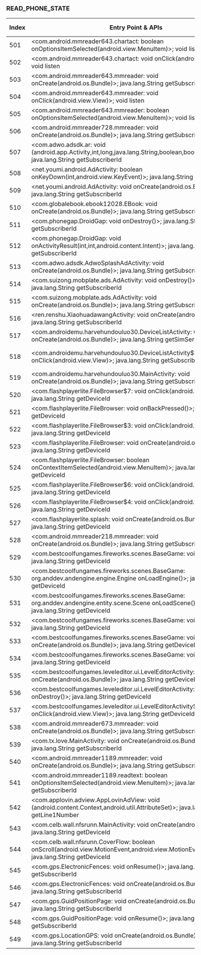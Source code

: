 ### READ_PHONE_STATE
| Index | Entry Point & APIs | Screen shot | Resource id | Label |
| ------------- | ------------- | ------------- |-------------|-------------|
| 501 | <com.android.mmreader643.chartact: boolean onOptionsItemSelected(android.view.MenuItem)>; void listen | ![](D:\COSMOS\output\py\Drebin\VirusShare_Android_20130506\VirusShare_13276f57a0f0f5959a115c29b00a2730\com.android.mmreader643.chartact.png) |  | |
| 502 | <com.android.mmreader643.chartact: void onClick(android.view.View)>; void listen | ![](D:\COSMOS\output\py\Drebin\VirusShare_Android_20130506\VirusShare_13276f57a0f0f5959a115c29b00a2730\com.android.mmreader643.chartact.png) |  | |
| 503 | <com.android.mmreader643.mmreader: void onCreate(android.os.Bundle)>; java.lang.String getSubscriberId | ![](D:\COSMOS\output\py\Drebin\VirusShare_Android_20130506\VirusShare_13276f57a0f0f5959a115c29b00a2730\com.android.mmreader643.mmreader.png) |  | |
| 504 | <com.android.mmreader643.mmreader: void onClick(android.view.View)>; void listen | ![](D:\COSMOS\output\py\Drebin\VirusShare_Android_20130506\VirusShare_13276f57a0f0f5959a115c29b00a2730\com.android.mmreader643.mmreader.png) |  | |
| 505 | <com.android.mmreader643.mmreader: boolean onOptionsItemSelected(android.view.MenuItem)>; void listen | ![](D:\COSMOS\output\py\Drebin\VirusShare_Android_20130506\VirusShare_13276f57a0f0f5959a115c29b00a2730\com.android.mmreader643.mmreader.png) |  | |
| 506 | <com.android.mmreader728.mmreader: void onCreate(android.os.Bundle)>; java.lang.String getSubscriberId | ![](D:\COSMOS\output\py\Drebin\VirusShare_Android_20130506\VirusShare_1357de925dc492648dfadaab2f06db9a\com.android.mmreader728.mmreader.png) |  | |
| 507 | <com.adwo.adsdk.ar: void <init>(android.app.Activity,int,long,java.lang.String,boolean,boolean,boolean)>; java.lang.String getSubscriberId | ![](D:\COSMOS\output\py\Drebin\VirusShare_Android_20130506\VirusShare_2c7ca6cb555e9cfbb482281874695341\com.adwo.adsdk.AdwoAdBrowserActivity.png) |  | |
| 508 | <net.youmi.android.AdActivity: boolean onKeyDown(int,android.view.KeyEvent)>; java.lang.String getSubscriberId | ![](D:\COSMOS\output\py\Drebin\VirusShare_Android_20130506\VirusShare_fad81626c3dc0d7af60d58b434c11d3d\net.youmi.android.AdActivity.png) |  | |
| 509 | <net.youmi.android.AdActivity: void onCreate(android.os.Bundle)>; java.lang.String getSubscriberId | ![](D:\COSMOS\output\py\Drebin\VirusShare_Android_20130506\VirusShare_fad81626c3dc0d7af60d58b434c11d3d\net.youmi.android.AdActivity.png) |  | |
| 510 | <com.globalebook.ebook12028.EBook: void onCreate(android.os.Bundle)>; java.lang.String getSubscriberId | ![](D:\COSMOS\output\py\Drebin\VirusShare_Android_20130506\VirusShare_138a7794dedb0c77728a69db5356e742\com.globalebook.ebook12028.EBook.png) |  | |
| 511 | <com.phonegap.DroidGap: void onDestroy()>; java.lang.String getSubscriberId | ![](D:\COSMOS\output\py\Drebin\VirusShare_Android_20130506\VirusShare_138a7794dedb0c77728a69db5356e742\com.phonegap.DroidGap.png) |  | |
| 512 | <com.phonegap.DroidGap: void onActivityResult(int,int,android.content.Intent)>; java.lang.String getSubscriberId | ![](D:\COSMOS\output\py\Drebin\VirusShare_Android_20130506\VirusShare_138a7794dedb0c77728a69db5356e742\com.phonegap.DroidGap.png) |  | |
| 513 | <com.adwo.adsdk.AdwoSplashAdActivity: void onCreate(android.os.Bundle)>; java.lang.String getSubscriberId | ![](D:\COSMOS\output\py\Drebin\VirusShare_Android_20130506\VirusShare_fdc770a89014a894efa22bb569c4e822\com.adwo.adsdk.AdwoSplashAdActivity.png) |  | |
| 514 | <com.suizong.mobplate.ads.AdActivity: void onDestroy()>; java.lang.String getSubscriberId | ![](D:\COSMOS\output\py\Drebin\VirusShare_Android_20130506\VirusShare_f721b221c50a308b8d4f64cbc76d2517\com.suizong.mobplate.ads.AdActivity.png) |  | |
| 515 | <com.suizong.mobplate.ads.AdActivity: void onCreate(android.os.Bundle)>; java.lang.String getSubscriberId | ![](D:\COSMOS\output\py\Drebin\VirusShare_Android_20130506\VirusShare_f721b221c50a308b8d4f64cbc76d2517\com.suizong.mobplate.ads.AdActivity.png) |  | |
| 516 | <ren.renshu.XiaohuadawangActivity: void onCreate(android.os.Bundle)>; java.lang.String getSubscriberId | ![](D:\COSMOS\output\py\Drebin\VirusShare_Android_20130506\VirusShare_1939a6cfb48d469d7730a166247ab32e\ren.renshu.XiaohuadawangActivity.png) |  | |
| 517 | <com.androidemu.harvehundouluo30.DeviceListActivity: void onCreate(android.os.Bundle)>; java.lang.String getSimSerialNumber | ![](D:\COSMOS\output\py\Drebin\VirusShare_Android_20130506\VirusShare_e8ad2308887c5a21c86e415bddbaf442\com.androidemu.harvehundouluo30.DeviceListActivity.png) |  | |
| 518 | <com.androidemu.harvehundouluo30.DeviceListActivity$3: void onClick(android.view.View)>; java.lang.String getSubscriberId | ![](D:\COSMOS\output\py\Drebin\VirusShare_Android_20130506\VirusShare_e8ad2308887c5a21c86e415bddbaf442\com.androidemu.harvehundouluo30.DeviceListActivity.png) | {'2131296260': <sensitive_component.SensitiveComponent.SensitiveView object at 0x000001C6AD95D4E0>} | |
| 519 | <com.androidemu.harvehundouluo30.MainActivity: void onCreate(android.os.Bundle)>; java.lang.String getSubscriberId | ![](D:\COSMOS\output\py\Drebin\VirusShare_Android_20130506\VirusShare_e8ad2308887c5a21c86e415bddbaf442\com.androidemu.harvehundouluo30.MainActivity.png) |  | |
| 520 | <com.flashplayerlite.FileBrowser$7: void onClick(android.view.View)>; java.lang.String getDeviceId | ![](D:\COSMOS\output\py\Drebin\VirusShare_Android_20130506\VirusShare_5c4ec5277bc90a245f69c6260cbbd742\com.flashplayerlite.FileBrowser.png) |  | |
| 521 | <com.flashplayerlite.FileBrowser: void onBackPressed()>; java.lang.String getDeviceId | ![](D:\COSMOS\output\py\Drebin\VirusShare_Android_20130506\VirusShare_5c4ec5277bc90a245f69c6260cbbd742\com.flashplayerlite.FileBrowser.png) |  | |
| 522 | <com.flashplayerlite.FileBrowser$3: void onClick(android.view.View)>; java.lang.String getDeviceId | ![](D:\COSMOS\output\py\Drebin\VirusShare_Android_20130506\VirusShare_5c4ec5277bc90a245f69c6260cbbd742\com.flashplayerlite.FileBrowser.png) |  | |
| 523 | <com.flashplayerlite.FileBrowser: void onCreate(android.os.Bundle)>; java.lang.String getDeviceId | ![](D:\COSMOS\output\py\Drebin\VirusShare_Android_20130506\VirusShare_5c4ec5277bc90a245f69c6260cbbd742\com.flashplayerlite.FileBrowser.png) |  | |
| 524 | <com.flashplayerlite.FileBrowser: boolean onContextItemSelected(android.view.MenuItem)>; java.lang.String getDeviceId | ![](D:\COSMOS\output\py\Drebin\VirusShare_Android_20130506\VirusShare_5c4ec5277bc90a245f69c6260cbbd742\com.flashplayerlite.FileBrowser.png) |  | |
| 525 | <com.flashplayerlite.FileBrowser$6: void onClick(android.view.View)>; java.lang.String getDeviceId | ![](D:\COSMOS\output\py\Drebin\VirusShare_Android_20130506\VirusShare_5c4ec5277bc90a245f69c6260cbbd742\com.flashplayerlite.FileBrowser.png) |  | |
| 526 | <com.flashplayerlite.FileBrowser$4: void onClick(android.view.View)>; java.lang.String getDeviceId | ![](D:\COSMOS\output\py\Drebin\VirusShare_Android_20130506\VirusShare_5c4ec5277bc90a245f69c6260cbbd742\com.flashplayerlite.FileBrowser.png) |  | |
| 527 | <com.flashplayerlite.splash: void onCreate(android.os.Bundle)>; java.lang.String getDeviceId | ![](D:\COSMOS\output\py\Drebin\VirusShare_Android_20130506\VirusShare_5c4ec5277bc90a245f69c6260cbbd742\com.flashplayerlite.splash.png) |  | |
| 528 | <com.android.mmreader218.mmreader: void onCreate(android.os.Bundle)>; java.lang.String getSubscriberId | ![](D:\COSMOS\output\py\Drebin\VirusShare_Android_20130506\VirusShare_1425778104dab4b96c7352d2e9aeca2a\com.android.mmreader218.mmreader.png) |  | |
| 529 | <com.bestcoolfungames.fireworks.scenes.BaseGame: void onResume()>; java.lang.String getDeviceId | ![](D:\COSMOS\output\py\Drebin\VirusShare_Android_20130506\VirusShare_144a6f5aa106d2bbaa4bd65fdbc47ff6\com.bestcoolfungames.fireworks.scenes.BaseGame.png) |  | |
| 530 | <com.bestcoolfungames.fireworks.scenes.BaseGame: org.anddev.andengine.engine.Engine onLoadEngine()>; java.lang.String getDeviceId | ![](D:\COSMOS\output\py\Drebin\VirusShare_Android_20130506\VirusShare_144a6f5aa106d2bbaa4bd65fdbc47ff6\com.bestcoolfungames.fireworks.scenes.BaseGame.png) |  | |
| 531 | <com.bestcoolfungames.fireworks.scenes.BaseGame: org.anddev.andengine.entity.scene.Scene onLoadScene()>; java.lang.String getDeviceId | ![](D:\COSMOS\output\py\Drebin\VirusShare_Android_20130506\VirusShare_144a6f5aa106d2bbaa4bd65fdbc47ff6\com.bestcoolfungames.fireworks.scenes.BaseGame.png) |  | |
| 532 | <com.bestcoolfungames.fireworks.scenes.BaseGame: void onStart()>; java.lang.String getDeviceId | ![](D:\COSMOS\output\py\Drebin\VirusShare_Android_20130506\VirusShare_144a6f5aa106d2bbaa4bd65fdbc47ff6\com.bestcoolfungames.fireworks.scenes.BaseGame.png) |  | |
| 533 | <com.bestcoolfungames.fireworks.scenes.BaseGame: void onCreate(android.os.Bundle)>; java.lang.String getDeviceId | ![](D:\COSMOS\output\py\Drebin\VirusShare_Android_20130506\VirusShare_144a6f5aa106d2bbaa4bd65fdbc47ff6\com.bestcoolfungames.fireworks.scenes.BaseGame.png) |  | |
| 534 | <com.bestcoolfungames.fireworks.scenes.BaseGame: void onStop()>; java.lang.String getDeviceId | ![](D:\COSMOS\output\py\Drebin\VirusShare_Android_20130506\VirusShare_144a6f5aa106d2bbaa4bd65fdbc47ff6\com.bestcoolfungames.fireworks.scenes.BaseGame.png) |  | |
| 535 | <com.bestcoolfungames.leveleditor.ui.LevelEditorActivity: void onCreate(android.os.Bundle)>; java.lang.String getDeviceId | ![](D:\COSMOS\output\py\Drebin\VirusShare_Android_20130506\VirusShare_144a6f5aa106d2bbaa4bd65fdbc47ff6\com.bestcoolfungames.leveleditor.ui.LevelEditorActivity.png) |  | |
| 536 | <com.bestcoolfungames.leveleditor.ui.LevelEditorActivity: void onDestroy()>; java.lang.String getDeviceId | ![](D:\COSMOS\output\py\Drebin\VirusShare_Android_20130506\VirusShare_144a6f5aa106d2bbaa4bd65fdbc47ff6\com.bestcoolfungames.leveleditor.ui.LevelEditorActivity.png) |  | |
| 537 | <com.bestcoolfungames.leveleditor.ui.LevelEditorActivity$8: void onClick(android.view.View)>; java.lang.String getDeviceId | ![](D:\COSMOS\output\py\Drebin\VirusShare_Android_20130506\VirusShare_144a6f5aa106d2bbaa4bd65fdbc47ff6\com.bestcoolfungames.leveleditor.ui.LevelEditorActivity.png) |  | |
| 538 | <com.android.mmreader673.mmreader: void onCreate(android.os.Bundle)>; java.lang.String getSubscriberId | ![](D:\COSMOS\output\py\Drebin\VirusShare_Android_20130506\VirusShare_144a82e442350235a865fdb8a36d207c\com.android.mmreader673.mmreader.png) |  | |
| 539 | <com.tx.love.MainActivity: void onCreate(android.os.Bundle)>; java.lang.String getSubscriberId | ![](D:\COSMOS\output\py\Drebin\VirusShare_Android_20130506\VirusShare_145ebfc36bf2f2bcc9c8222ad045f972\com.tx.love.MainActivity.png) |  | |
| 540 | <com.android.mmreader1189.mmreader: void onCreate(android.os.Bundle)>; java.lang.String getSubscriberId | ![](D:\COSMOS\output\py\Drebin\VirusShare_Android_20130506\VirusShare_14a72f04c7da950bbc89807f30294043\com.android.mmreader1189.mmreader.png) |  | |
| 541 | <com.android.mmreader1189.readtext: boolean onOptionsItemSelected(android.view.MenuItem)>; java.lang.String getSubscriberId | ![](D:\COSMOS\output\py\Drebin\VirusShare_Android_20130506\VirusShare_14a72f04c7da950bbc89807f30294043\com.android.mmreader1189.readtext.png) |  | |
| 542 | <com.applovin.adview.AppLovinAdView: void <init>(android.content.Context,android.util.AttributeSet)>; java.lang.String getLine1Number | ![](D:\COSMOS\output\py\Drebin\VirusShare_Android_20130506\VirusShare_a638602d3409e6d9db1895546f186928\com.antonio.tattoo.AcLoadFavorites.png) | {'2131296309': <sensitive_component.SensitiveComponent.SensitiveView object at 0x000001C6AD794748>} | |
| 543 | <com.celb.wall.nfsrunn.MainActivity: void onCreate(android.os.Bundle)>; java.lang.String getDeviceId | ![](D:\COSMOS\output\py\Drebin\VirusShare_Android_20130506\VirusShare_14b5267b69997fd5b2318fbc4ee147fe\com.celb.wall.nfsrunn.MainActivity.png) |  | |
| 544 | <com.celb.wall.nfsrunn.CoverFlow: boolean onScroll(android.view.MotionEvent,android.view.MotionEvent,float,float)>; java.lang.String getDeviceId | ![](D:\COSMOS\output\py\Drebin\VirusShare_Android_20130506\VirusShare_14b5267b69997fd5b2318fbc4ee147fe\com.celb.wall.nfsrunn.MainActivity.png) |  | |
| 545 | <com.gps.ElectronicFences: void onResume()>; java.lang.String getSubscriberId | ![](D:\COSMOS\output\py\Drebin\VirusShare_Android_20130506\VirusShare_14b8e893455b3fd86931809c6353a6bf\com.gps.ElectronicFences.png) |  | |
| 546 | <com.gps.ElectronicFences: void onCreate(android.os.Bundle)>; java.lang.String getSubscriberId | ![](D:\COSMOS\output\py\Drebin\VirusShare_Android_20130506\VirusShare_14b8e893455b3fd86931809c6353a6bf\com.gps.ElectronicFences.png) |  | |
| 547 | <com.gps.GuidPositionPage: void onCreate(android.os.Bundle)>; java.lang.String getSubscriberId | ![](D:\COSMOS\output\py\Drebin\VirusShare_Android_20130506\VirusShare_14b8e893455b3fd86931809c6353a6bf\com.gps.GuidPositionPage.png) |  | |
| 548 | <com.gps.GuidPositionPage: void onResume()>; java.lang.String getSubscriberId | ![](D:\COSMOS\output\py\Drebin\VirusShare_Android_20130506\VirusShare_14b8e893455b3fd86931809c6353a6bf\com.gps.GuidPositionPage.png) |  | |
| 549 | <com.gps.LocationGPS: void onCreate(android.os.Bundle)>; java.lang.String getSubscriberId | ![](D:\COSMOS\output\py\Drebin\VirusShare_Android_20130506\VirusShare_14b8e893455b3fd86931809c6353a6bf\com.gps.LocationGPS.png) |  | |
